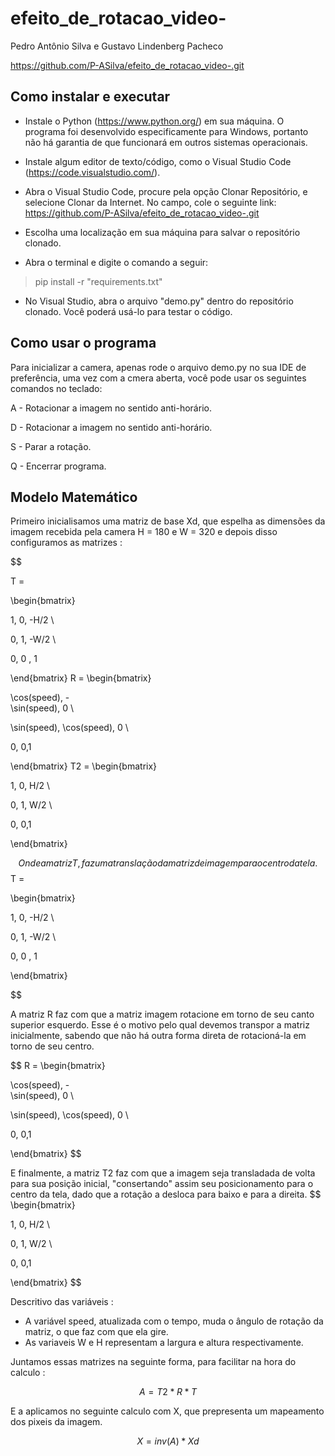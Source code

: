 # efeito_de_rotacao_video-

Pedro Antônio Silva e Gustavo Lindenberg Pacheco

https://github.com/P-ASilva/efeito_de_rotacao_video-.git

## Como instalar e executar

- Instale o Python (https://www.python.org/) em sua máquina. O programa foi desenvolvido especificamente para Windows, portanto não há garantia de que funcionará em outros sistemas operacionais.

- Instale algum editor de texto/código, como o Visual Studio Code (https://code.visualstudio.com/).

- Abra o Visual Studio Code, procure pela opção Clonar Repositório, e selecione Clonar da Internet. No campo, cole o seguinte link: https://github.com/P-ASilva/efeito_de_rotacao_video-.git

- Escolha uma localização em sua máquina para salvar o repositório clonado.

- Abra o terminal e digite o comando a seguir:

> pip install -r "requirements.txt"

- No Visual Studio, abra o arquivo "demo.py" dentro do repositório clonado. Você poderá usá-lo para testar o código.

## Como usar o programa

Para inicializar a camera, apenas rode o arquivo demo.py no sua IDE de preferência, uma vez com a cmera aberta, você pode usar os seguintes comandos no teclado:

A - Rotacionar a imagem no sentido anti-horário.

D - Rotacionar a imagem no sentido anti-horário.

S - Parar a rotação.

Q - Encerrar programa.

## Modelo Matemático

Primeiro inicialisamos uma matriz de base Xd, que espelha as dimensões da imagem recebida pela camera H = 180 e W = 320 e depois disso configuramos as matrizes :

$$

T =

\begin{bmatrix}

1, 0, -H/2 \\

0, 1, -W/2 \\

0, 0 , 1

\end{bmatrix}
R =
\begin{bmatrix}

\cos(speed), -\
\sin(speed), 0 \\

\sin(speed), \cos(speed), 0 \\

0, 0,1

\end{bmatrix}
T2 =
\begin{bmatrix}

1, 0, H/2 \\

0, 1, W/2 \\

0, 0,1

\end{bmatrix}

$$
Onde a matriz T, faz uma translação da matriz de imagem para o centro da tela.
$$
T =

\begin{bmatrix}

1, 0, -H/2 \\

0, 1, -W/2 \\

0, 0 , 1

\end{bmatrix}

$$

A matriz R faz com que a matriz imagem rotacione em torno de seu canto superior esquerdo. Esse é o motivo pelo qual devemos transpor a matriz inicialmente, sabendo que não há outra forma direta de rotacioná-la em torno de seu centro. 

$$
R =
\begin{bmatrix}

\cos(speed), -\
\sin(speed), 0 \\

\sin(speed), \cos(speed), 0 \\

0, 0,1

\end{bmatrix}
$$

E finalmente, a matriz T2 faz com que a imagem seja transladada de volta para sua posição inicial, "consertando" assim seu posicionamento para o centro da tela, dado que a rotação a desloca para baixo e para a direita.
$$
\begin{bmatrix}

1, 0, H/2 \\

0, 1, W/2 \\

0, 0,1

\end{bmatrix}
$$

Descritivo das variáveis :

- A variável speed, atualizada com o tempo, muda o ângulo de rotação da matriz, o que faz com que ela gire.
- As variaveis W e H representam a largura e altura respectivamente.


Juntamos essas matrizes na seguinte forma, para facilitar na hora do calculo :  

$$
A = T2 * R * T 
$$

E a aplicamos no seguinte calculo com X, que prepresenta um mapeamento dos pixeis da imagem.

$$
X = inv(A) * Xd
$$